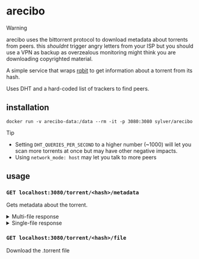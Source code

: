 # arecibo

> [!WARNING]
> arecibo uses the bittorrent protocol to download metadata about torrents from peers. this *shouldnt* trigger angry letters from your ISP but you should use a VPN as backup as overzealous monitoring might think you are downloading copyrighted material.

A simple service that wraps [rqbit](https://github.com/ikatson/rqbit) to get information about a torrent from its hash.

Uses DHT and a hard-coded list of trackers to find peers.

## installation

`docker run -v arecibo-data:/data --rm -it -p 3080:3080 sylver/arecibo`

> [!TIP]
> - Setting `DHT_QUERIES_PER_SECOND` to a higher number (~1000) will let you scan more torrents at once but may have other negative impacts.
> - Using `network_mode: host` may let you talk to more peers

## usage

### `GET localhost:3080/torrent/<hash>/metadata`

Gets metadata about the torrent.

<details>

<summary>Multi-file response</summary>

```json
{
    "name": "Big Buck Bunny",
    "size": 276445467,
    "created_at": null,
    "files": [
        {
            "path": ["Big Buck Bunny/Big Buck Bunny.en.srt"],
            "size": 140
        },
        {
            "path": ["Big Buck Bunny/Big Buck Bunny.mp4"],
            "size": 276134947
        },
        {
            "path": ["Big Buck Bunny/poster.jpg"],
            "size": 310380
        }
    ]
}
```

</details>

<details>

<summary>Single-file response</summary>

```json
{
    "name": "ubuntu-25.04-desktop-amd64.iso",
    "size": 6278520832,
    "created_at": null,
    "files": [
        {
            "path": ["ubuntu-25.04-desktop-amd64.iso"],
            "size": 6278520832
        }
    ]
}
```
</details>


### `GET localhost:3080/torrent/<hash>/file`

Download the .torrent file